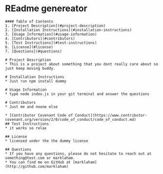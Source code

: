 # REadme genereator
      
    #### Table of Contents
    1. [Project Description](#project-description)
    2. [Installation Instructions](#installation-instructions)
    3. [Usage Information](#usage-information)
    4. [Contributors](#contributors)
    5. [Test Instructions](#test-instructions)
    6. [License](#license)
    7. [Questions](#questions)

    # Project Description
    * This is a project about something that you dont really care about so just keep moving buddy.

    # Installation Instructions
    * Just run npm install dummy

    # Usage Information
    * type node index.js in your git terminal and answer the questions

    # Contributors
    * Just me and noone else

    * [Contributor Covenant Code of Conduct](https://www.contributor-covenant.org/version/2/0/code_of_conduct/code_of_conduct.md)
    ## Test Instructions
    * it works so relax

    ## License
    * licensed under the the dummy license 
    
    ## Questions
    * If you have any questions, please do not hesitate to reach out at something@test.com or marklaham.
    * You can find me on GitHub at [marklaham](http://github.com/marklaham)